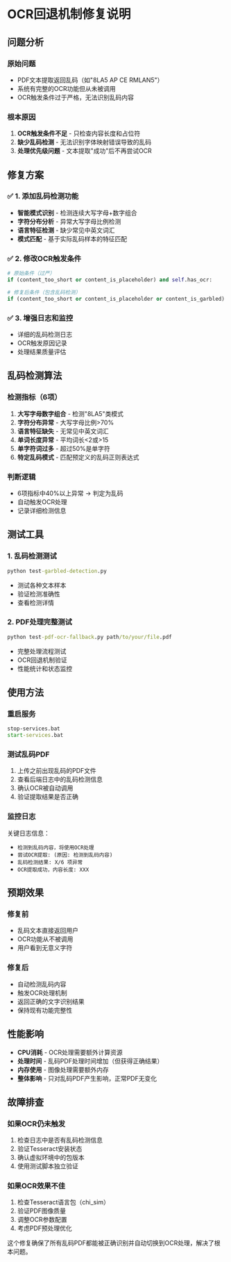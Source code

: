 # OCR回退机制修复说明

## 问题分析

### 原始问题
- PDF文本提取返回乱码（如"8LA5 AP CE RMLAN5"）
- 系统有完整的OCR功能但从未被调用
- OCR触发条件过于严格，无法识别乱码内容

### 根本原因
1. **OCR触发条件不足** - 只检查内容长度和占位符
2. **缺少乱码检测** - 无法识别字体映射错误导致的乱码
3. **处理优先级问题** - 文本提取"成功"后不再尝试OCR

## 修复方案

### ✅ 1. 添加乱码检测功能
- **智能模式识别** - 检测连续大写字母+数字组合
- **字符分布分析** - 异常大写字母比例检测
- **语言特征检测** - 缺少常见中英文词汇
- **模式匹配** - 基于实际乱码样本的特征匹配

### ✅ 2. 修改OCR触发条件
```python
# 原始条件（过严）
if (content_too_short or content_is_placeholder) and self.has_ocr:

# 修复后条件（包含乱码检测）
if (content_too_short or content_is_placeholder or content_is_garbled) and self.has_ocr:
```

### ✅ 3. 增强日志和监控
- 详细的乱码检测日志
- OCR触发原因记录
- 处理结果质量评估

## 乱码检测算法

### 检测指标（6项）
1. **大写字母数字组合** - 检测"8LA5"类模式
2. **字符分布异常** - 大写字母比例>70%
3. **语言特征缺失** - 无常见中英文词汇
4. **单词长度异常** - 平均词长<2或>15
5. **单字符词过多** - 超过50%是单字符
6. **特定乱码模式** - 匹配预定义的乱码正则表达式

### 判断逻辑
- 6项指标中40%以上异常 → 判定为乱码
- 自动触发OCR处理
- 记录详细检测信息

## 测试工具

### 1. 乱码检测测试
```cmd
python test-garbled-detection.py
```
- 测试各种文本样本
- 验证检测准确性
- 查看检测详情

### 2. PDF处理完整测试
```cmd  
python test-pdf-ocr-fallback.py path/to/your/file.pdf
```
- 完整处理流程测试
- OCR回退机制验证
- 性能统计和状态监控

## 使用方法

### 重启服务
```cmd
stop-services.bat
start-services.bat
```

### 测试乱码PDF
1. 上传之前出现乱码的PDF文件
2. 查看后端日志中的乱码检测信息
3. 确认OCR被自动调用
4. 验证提取结果是否正确

### 监控日志
关键日志信息：
- `检测到乱码内容，将使用OCR处理`
- `尝试OCR提取: (原因: 检测到乱码内容)`
- `乱码检测结果: X/6 项异常`
- `OCR提取成功，内容长度: XXX`

## 预期效果

### 修复前
- 乱码文本直接返回用户
- OCR功能从不被调用
- 用户看到无意义字符

### 修复后  
- 自动检测乱码内容
- 触发OCR处理机制
- 返回正确的文字识别结果
- 保持现有功能完整性

## 性能影响

- **CPU消耗** - OCR处理需要额外计算资源
- **处理时间** - 乱码PDF处理时间增加（但获得正确结果）
- **内存使用** - 图像处理需要额外内存
- **整体影响** - 只对乱码PDF产生影响，正常PDF无变化

## 故障排查

### 如果OCR仍未触发
1. 检查日志中是否有乱码检测信息
2. 验证Tesseract安装状态
3. 确认虚拟环境中的包版本
4. 使用测试脚本独立验证

### 如果OCR效果不佳
1. 检查Tesseract语言包（chi_sim）
2. 验证PDF图像质量
3. 调整OCR参数配置
4. 考虑PDF预处理优化

这个修复确保了所有乱码PDF都能被正确识别并自动切换到OCR处理，解决了根本问题。